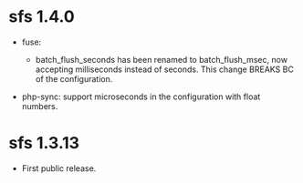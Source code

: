 sfs 1.4.0
===============

* fuse:
  - batch_flush_seconds has been renamed to batch_flush_msec,
    now accepting milliseconds instead of seconds.
	This change BREAKS BC of the configuration.

* php-sync: support microseconds in the configuration with float numbers.

sfs 1.3.13
===============

* First public release.